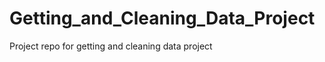 Getting_and_Cleaning_Data_Project
=================================

Project repo for getting and cleaning data project
